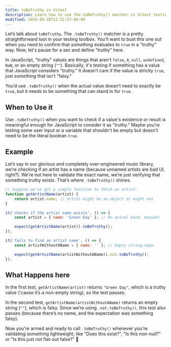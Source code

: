```yaml
---
title: toBeTruthy in Vitest
description: Learn how to use the.toBeTruthy() matcher in Vitest testing.
modified: 2024-09-28T12:52:57-06:00
---
```


Let’s talk about `toBeTruthy`. The `.toBeTruthy()` matcher is a pretty straightforward tool in your testing toolbox. You’ll want to bust this one out when you need to confirm that _something_ evaluates to `true` in a "truthy" way. Now, let's pause for a sec and define "truthy" here.

In JavaScript, "truthy" values are things that aren't `false`, `0`, `null`, `undefined`, `NaN`, or an empty string (`""`). Basically, it's testing if something has a value that JavaScript considers "truthy." It doesn’t care if the value is strictly `true`, just _something_ that isn't "falsy."

You’d use `.toBeTruthy()` when the actual value doesn’t need to exactly be `true`, but it needs to be something that can stand in for `true`.

## When to Use it

Use `.toBeTruthy()` when you want to check if a value's existence or result is meaningful enough for JavaScript to consider it as "truthy." Maybe you’re testing some user input or a variable that shouldn't be empty but doesn’t need to be the literal boolean `true`.

## Example

Let’s say in our glorious and completely over-engineered music library, we’re checking if an artist has a name (because unnamed artists are bad UI, right?). We’re not here to validate the exact name, we’re just verifying that something truthy exists. That’s where `.toBeTruthy()` shines.

```javascript
// Suppose we've got a simple function to fetch an artist:
function getArtistName(artist) {
	return artist.name; // artist might be an object or might not
}

it('checks if the artist name exists', () => {
	const artist = { name: 'Green Day' }; // An actual band, booyah!

	expect(getArtistName(artist)).toBeTruthy();
});

it('fails to find an artist name', () => {
	const artistWithoutAName = { name: '' }; // Empty string—nope.

	expect(getArtistName(artistWithoutAName)).not.toBeTruthy();
});
```

## What Happens here

In the first test, `getArtistName(artist)` returns `"Green Day"`, which is a truthy value ('cause it’s a non-empty string), so the test passes.

In the second test, `getArtistName(artistWithoutAName)` returns an empty string (`""`), which is falsy. Since we’re using `.not.toBeTruthy()`, this test also passes (because there’s no name, and the expectation was something falsy).

Now you're armed and ready to call `.toBeTruthy()` whenever you're validating something lightweight, like "Does this exist?", "Is this non-null?" or "Is this just not flat-out false?" 🤘
